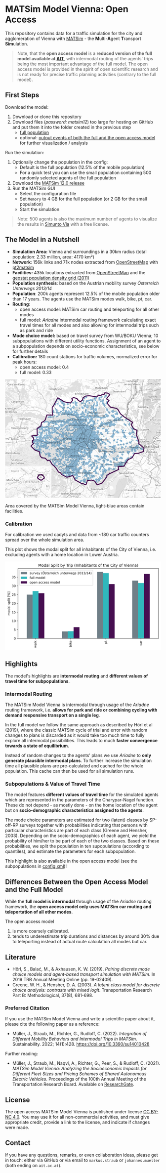 # MATSim Model Vienna: Open Access

This repository contains data for a traffic simulation for the city and agglomeration of Vienna
with [MATSim](https://matsim.org) - the **M**ulti-**A**gent **T**ransport **Sim**ulation.

> Note, that the **open access model** is a **reduced version of the full model available at [AIT](http://www.ait.ac.at)**,
> with intermodal routing of the agents' trips being the most important advantage of the full model.
> The open access model is provided in the spirit of open scientific research
> and is not ready for precise traffic planning activities (contrary to the full model).


## First Steps

Download the model:

1. Download or clone this repository
2. Download files (*password: matsim12*) too large for hosting on GitHub and put them it into the folder created in the previous step
   - [full population](https://nextcloud.ait.ac.at/index.php/s/T3K2ybHd5QxpR2e)
   - optional: [output events of both the full and the open access model](https://nextcloud.ait.ac.at/index.php/s/aRpQnw9afLcKEBq) for further visualization / analysis

Run the simulation:

1. Optionally change the population in the config:
   - Default is the full population (12.5% of the mobile population)
   - For a quick test you can use the small population containing 500 randomly selected agents of the full population
2. Download the [MATSim 12.0 release](https://matsim.org/downloads)
3. Run the MATSim GUI
   - Select the configuration file
   - Set `Memory` to 4 GB for the full population (or 2 GB for the small population)
   - Start the simulation

> Note: 500 agents is also the maximum number of agents to visualize the results in [Simunto Via](https://simunto.com/via/) with a free license.


## The Model in a Nutshell

- **Simulation Area:** Vienna and surroundings in a 30km radius (total population: 2.33 million, area: 4170 km²)
- **Network**: 156k links and 71k nodes extracted from [OpenStreetMap](https://www.openstreetmap.org) with [pt2matsim](https://github.com/matsim-org/pt2matsim)
- **Facilities:** 435k locations extracted from [OpenStreetMap](https://www.openstreetmap.org) and the [geostat population density grid (2011)](https://ec.europa.eu/eurostat/de/web/gisco/geodata/reference-data/population-distribution-demography/geostat)
- **Population synthesis**: based on the Austrian mobility survey *Österreich Unterwegs 2013/14*
- **Population**: 200k agents represent 12.5% of the mobile population older than 17 years. The agents use the MATSim modes walk, bike, pt, car.
- **Routing**:
  - open access model: MATSim car routing and teleporting for all other modes
  - full model: *Ariadne* intermodal routing framework calculating exact travel times for all modes and also allowing for intermodal trips such as park and ride
- **Mode choice model:** based on travel survey from WU/BOKU Vienna; 10 subpopulations with different utility functions. Assignment of an agent to a subpopulation depends on socio-economic characteristics, see below for further details
- **Calibration:** 180 count stations for traffic volumes, normalized error for peak hours:
  - open access model: 0.4
  - full model: 0.33

![Area covered by the MATSim Model Vienna](matsim_model_vienna_area.jpg)

Area covered by the MATSim Model Vienna, light-blue areas contain facilities.

### Calibration

For calibration we used cadyts and data from ~180 car traffic counters spread over the whole simulation area.

This plot shows the modal split for all inhabitants of the City of Vienna,
i.e. excluding agents with a home location in Lower Austria.

![Modal split of the calibrated models](modal_split.svg)


## Highlights

The model's highlights are **intermodal routing** and **different values of travel time for subpopulations**.

### Intermodal Routing

The MATSim Model Vienna is intermodal through usage of the *Ariadne* routing framework,
i.e. **allows for park and ride or combining cycling with demand responsive transport on a single leg**.

In the full model we follow the same approach as described by Hörl et al (2019),
where the classic MATSim cycle of trial and error with random changes to plans
is discarded as it would take too much time to fully explore all intermodal possibilities.
This leads to much **faster convergence towards a state of equilibrium**.

Instead of random changes to the agents' plans we use *Ariadne* to **only generate plausible intermodal plans**.
To further increase the simulation time all plausible plans are pre-calculated and cached for the whole population.
This cache can then be used for all simulation runs.


### Subpopulations & Value of Travel Time

The model features **different values of travel time** for the simulated agents which are represented in the parameters of the Charypar-Nagel function.
These do not depend - as mostly done - on the home location of the agent but on **socio-demographic characteristics assigned to the agents**.

The mode choice parameters are estimated for two (latent) classes by SP-off-RP surveys together with probabilities indicating that persons with particular characteristics are part of each class (Greene and Hensher, 2003).
Depending on the socio-demographics of each agent, we yield the probability of him/her to be part of each of the two classes.
Based on these probabilities, we split the population in ten supopulations (according to quantiles), and estimate the parameters for each subpopulation.

This highlight is also available in the open access model (see the subpopulations in [config.xml](config.xml))!


## Differences Between the Open Access Model and the Full Model

While the **full model is intermodal** through usage of the *Ariadne* routing framework,
the **open access model only uses MATSim car routing and teleportation of all other modes**.

The open access model

1. is more coarsely calibrated.
2. tends to underestimate trip durations and distances by around 30% due to teleporting instead of actual route calculation all modes but car.


## Literature

- Hörl, S., Balać, M., & Axhausen, K. W. (2019). *Pairing discrete mode choice models and agent-based transport simulation with MATSim*. In 2019 TRB Annual Meeting Online (pp. 19-02409).
- Greene, W. H., & Hensher, D. A. (2003). *A latent class model for discrete choice analysis: contrasts with mixed logit*. Transportation Research Part B: Methodological, 37(8), 681-698.

### Preferred Citation

If you use the MATSim Model Vienna and write a scientific paper about it, please cite the following paper as a reference:

- Müller, J., Straub, M., Richter, G., Rudloff, C. (2022). *Integration of Different Mobility Behaviors and Intermodal Trips in MATSim*. Sustainability. 2022; 14(1):428. https://doi.org/10.3390/su14010428

Further reading:

- Müller, J., Straub, M., Naqvi, A.,  Richter, G., Peer, S., & Rudloff, C. (2021). *MATSim Model Vienna: Analyzing the Socioeconomic Impacts for Different Fleet Sizes and Pricing Schemes of Shared Autonomous Electric Vehicles*. Proceedings of the 100th Annual Meeting of the Transportation Research Board. Available on [ResearchGate](https://www.researchgate.net/publication/349212535_MATSim_Model_Vienna_Analyzing_the_Socioeconomic_Impacts_for_Different_Fleet_Sizes_and_Pricing_Schemes_of_Shared_Autonomous_Electric_Vehicles).


## License

The open access MATSim Model Vienna is published under license [CC BY-NC 4.0](https://creativecommons.org/licenses/by-nc/4.0).
You may use it for all non-commercial activities, and must give appropriate credit, provide a link to the license, and indicate if changes were made.


## Contact

If you have any questions, remarks, or even collaboration ideas, please get in touch:
either via GitHub or via email to `markus.straub` or `johannes.mueller` (both ending on `ait.ac.at`).
